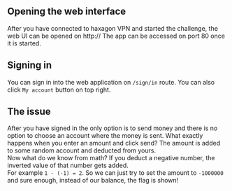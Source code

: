 ## Opening the web interface
<if ip>
After you have connected to haxagon VPN and started the challenge, the web UI can be opened on http://<ip>
</if>
<if ip="false">
The app can be accessed on port 80 once it is started.
</if>

## Signing in
You can sign in into the web application on `/sign/in` route. You can also click `My account` button on top right.

## The issue
After you have signed in the only option is to send money and there is no option to choose an account where the money is
sent. What exactly happens when you enter an amount and click send? The amount is added to some random account and
deducted from yours.  
Now what do we know from math? If you deduct a negative number, the inverted value of that number gets added.  
For example `1 - (-1) = 2`.
So we can just try to set the amount to `-1000000` and sure enough, instead of our balance, the flag is shown!
